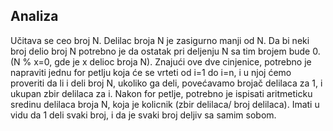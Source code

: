 ## Analiza
Učitava se ceo broj N. Delilac broja N je zasigurno manji od N. Da bi neki broj delio broj N potrebno je da ostatak pri deljenju N sa tim brojem bude 0. (N % x=0, gde je x delioc broja N). Znajući ove dve cinjenice, potrebno je napraviti jednu for petlju koja će se vrteti od i=1 do i=n, i u njoj ćemo proveriti da li i deli broj N, ukoliko ga deli, povećavamo brojač delilaca za 1, i ukupan zbir delilaca za i. Nakon for petlje, potrebno je ispisati aritmeticku sredinu delilaca broja N, koja je kolicnik (zbir delilaca/ broj delilaca).
Imati u vidu da 1 deli svaki broj, i da je svaki broj deljiv sa samim sobom.
